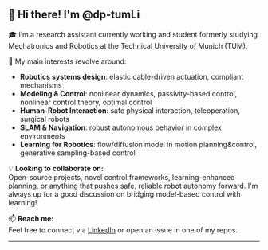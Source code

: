 ## 👋 Hi there! I'm @dp-tumLi

🎓 I’m a research assistant currently working and student formerly studying Mechatronics and Robotics at the Technical University of Munich (TUM).  

🤖 My main interests revolve around:
- **Robotics systems design**: elastic cable-driven actuation, compliant mechanisms
- **Modeling & Control**: nonlinear dynamics, passivity-based control, nonlinear control theory, optimal control
- **Human-Robot Interaction**: safe physical interaction, teleoperation, surgical robots
- **SLAM & Navigation**: robust autonomous behavior in complex environments
- **Learning for Robotics**: flow/diffusion model in motion planning&control, generative sampling-based control

💡 **Looking to collaborate on:**  
Open-source projects, novel control frameworks, learning-enhanced planning, or anything that pushes safe, reliable robot autonomy forward. I'm always up for a good discussion on bridging model-based control with learning!

📫 **Reach me:**  
Feel free to connect via [LinkedIn](https://www.linkedin.com/in/yu-li-730957240/) or open an issue in one of my repos.

---

<!---
dp-tumLi/dp-tumLi is a ✨ special ✨ repository because its `README.md` (this file) appears on your GitHub profile.
You can click the Preview link to take a look at your changes.
--->

